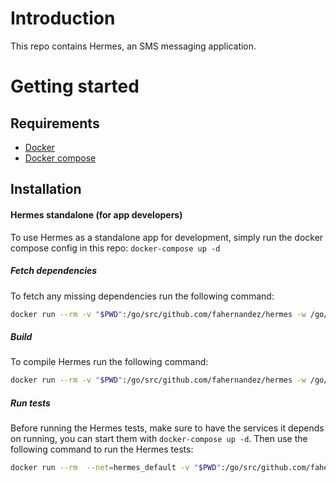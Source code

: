 # Introduction
This repo contains Hermes, an SMS messaging application.

# Getting started

## Requirements
- [Docker](https://docs.docker.com/engine/installation/)
- [Docker compose](https://docs.docker.com/compose/install/)

## Installation

#### Hermes standalone (for app developers)
To use Hermes as a standalone app for development, simply run the docker compose config in this repo: `docker-compose up -d`

##### Fetch dependencies
To fetch any missing dependencies run the following command:
```bash
docker run --rm -v "$PWD":/go/src/github.com/fahernandez/hermes -w /go/src/github.com/fahernandez/hermes huli/golang sh -c "go get . && govendor init && govendor add +external"
```

##### Build
To compile Hermes run the following command:
```bash
docker run --rm -v "$PWD":/go/src/github.com/fahernandez/hermes -w /go/src/github.com/fahernandez/hermes huli/golang go build -v
```

##### Run tests
Before running the Hermes tests, make sure to have the services it depends on running, you can start them with `docker-compose up -d`. Then use the following command to run the Hermes tests:
```bash
docker run --rm  --net=hermes_default -v "$PWD":/go/src/github.com/fahernandez/hermes -w /go/src/github.com/fahernandez/hermes huli/golang go test -cover -v ./...
```